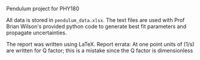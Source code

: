 Pendulum project for PHY180

All data is stored in `pendulum_data.xlsx`. The text files are used with Prof Brian Wilson's provided python code to generate best fit parameters and propagate uncertainties. 

The report was written using LaTeX. 
Report errata: At one point units of (1/s) are written for Q factor; this is a mistake since the Q factor is dimensionless
